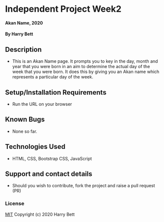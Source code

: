 # Independent Project Week2
#### Akan Name, 2020  
#### By Harry Bett
## Description
* This is an Akan Name page. It prompts you to key in the day, month and year that you were born in an aim to determine the actual day of the week that you were born. It does this by giving you an Akan name which represents a particular day of the week.
## Setup/Installation Requirements
* Run the URL on your browser
## Known Bugs
* None so far.
## Technologies Used
* HTML, CSS, Bootstrap CSS, JavaScript
## Support and contact details
* Should you wish to contribute, fork the project and raise a pull request (PR)
### License
[MIT](https://choosealicense.com/licenses/mit/)
Copyright (c) 2020 Harry Bett